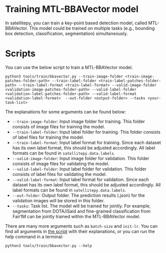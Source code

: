 # Training MTL-BBAVector model
In satellitepy, you can train a key-point based detection model, called MTL-BBAVector. This model could be trained on multiple tasks (e.g., bounding box detection, classification, segmentation) simultaneously.

# Scripts
You can use the below script to train a MTL-BBAVector model.

```
python3 tools/train/bbavector.py --train-image-folder <train-image-patches-folder-path> --train-label-folder <train-label-patches-folder-path> --train-label-format <train-label-format> --valid-image-folder <validation-image-patches-folder-path> --valid-label-folder  <validation-label-patches-folder-path> --valid-label-format <validation-label-format>  --out-folder <output-folder> --tasks <your-task-list> 
```

The explanations for some arguments can be found below:
* `--train-image-folder`: Input image folder for training. This folder consists of image files for training the model.
* `--train-label-folder`: Input label folder for training. This folder consists of label files for training the model.
* `--train-label-format`: Input label format for training. Since each dataset has its own label format, this should be adjusted accordingly. All label formats can be found in `satellitepy.data.labels`.
* `--valid-image-folder`: Input image folder for validation. This folder consists of image files for validating the model.
* `--valid-label-folder`: Input label folder for validation. This folder consists of label files for validating the model.
* `--valid-label-format`: Input label format for validation. Since each dataset has its own label format, this should be adjusted accordingly. All label formats can be found in `satellitepy.data.labels`.
* `--out-folder`: Output folder. The prediction results (.json) for the validation images will be stored in this folder.
* `--tasks`: Task list. The model will be trained for <tasks> jointly. For example, segmentation from DOTA/iSaid and fine-grained classification from Fair1M can be jointly trained within the MTL-BBAVector model.

There are many more arguments such as `batch-size` and `init-lr`. You can find all arguments in [the script](tools/train/bbavector.py) with their explanations, or you can run the help command in a terminal:

```
python3 tools/train/bbavector.py --help
```